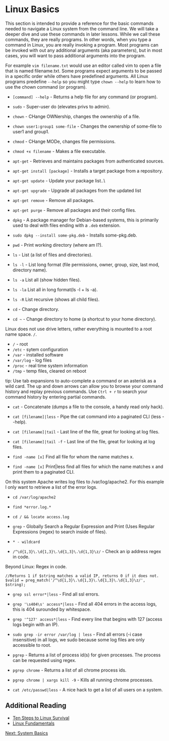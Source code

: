 # Linux Basics

This section is intended to provide a reference for the basic commands needed to navigate a Linux system from the command line. We will take a deeper dive and use these commands in later lessons. While we call these commands, they are really programs. In other words, when you type a command in Linux, you are really invoking a program. Most programs can be invoked with out any additional arguments (aka parameters), but in most cases, you will want to pass additional arguments into the program.

For example ````vim filename.txt```` would use an editor called vim to open a file that is named filename.txt. Some programs expect arguments to  be passed in a specific order while others have predefined arguments. All Linux programs predefine ````--help```` so you might type ````chown --help```` to learn how to use the chown command (or program).

* ````[command] --help```` - Returns a help file for any command (or program).
* ````sudo```` - Super-user do (elevates privs to admin).
* ````chown```` - CHange OWNership, changes the ownership of a file.
* ````chown user1:group1 some-file```` - Changes the ownership of some-file to user1 and group1.
* ````chmod```` - CHange MODe, changes file permissions.
* ````chmod +x filename```` - Makes a file executable.

* ````apt-get```` - Retrieves and maintains packages from authenticated sources.
* ````apt-get install [package]```` - Installs a target package from a repository.
* ````apt-get update```` - Update your package list..\
* ````apt-get upgrade```` - Upgrade all packages from the updated list
* ````apt-get remove```` - Remove all packages.
* ````apt-get purge```` - Remove all packages and their config files.

* ````dpkg```` - A package manager for Debian-based systems, this is primarily used to deal with files ending with a ````.deb```` extension.
* ````sudo dpkg --install some-pkg.deb```` - Installs some-pkg.deb.

* ````pwd```` - Print working directory (where am I?).
* ````ls```` - List (a list of files and directories).
* ````ls -l```` - List long format (file permissions, owner, group, size, last mod, directory name).
* ````ls -a```` List all (show hidden files).
* ````ls -la```` List all in long format(ls -l + ls -a).
* ````ls -R```` List recursive (shows all child files).
* ````cd```` - Change directory.
* ````cd ~```` - Change directory to home (a shortcut to your home directory).

Linux does not use drive letters, rather everything is mounted to a root name space. ````/````.
* ````/```` - root
* ````/etc```` - sytem configuration
* ````/var```` - installed software
* ````/var/log```` - log files
* ````/proc```` - real time system information
* ````/tmp```` - temp files, cleared on reboot

tip: Use tab expansions to auto-complete a command or an asterisk as a wild card. The up and down arrows can allow you to browse your command history and replay previous commands. Use ````Ctrl + r```` to search your command history by entering partial commands.

* ````cat```` - Concatenate (dumps a file to the console, a handy read only hack).
* ````cat [filename]|less```` - Pipe the cat command into a paginated CLI (less --help).
* ````cat [filename]|tail```` - Last line of the file, great for looking at log files.
* ````cat [filename]|tail -f```` - Last line of the file, great for looking at log files.

* ````find -name [x]```` Find all file for whom the name matches x.
* ````find -name [x]```` Print|less find all files for which the name matches x and print them to a paginated CLI.

On this system Apache writes log files to /var/log/apache2. For this example I only want to retrieve a list of the error logs.
* ````cd /var/log/apache2````

* ````find *error.log.*````

* ````cd / && locate access.log````

* ````grep```` - Globally Search a Regular Expression and Print (Uses Regular Expressions (regex) to search inside of files).
* ````* - wildcard````
* ````/^\d{1,3}\.\d{1,3}\.\d{1,3}\.\d{1,3}\z/```` - Check an ip address regex in code.

Beyond Linux: Regex in code.
````
//Returns 1 if $string matches a valid IP, returns 0 if it does not.
$valid = preg_match('/^\d{1,3}\.\d{1,3}\.\d{1,3}\.\d{1,3}\z/', $string);
````

* ````grep ssl error*|less```` - Find all ssl errors.

* ````grep '\s404\s' access*|less```` - Find all 404 errors in the access logs, this is 404 surounded by whitespace.

* ````grep '^127' access*|less```` - Find every line that begins with 127 (access logs begin with an IP).

* ````sudo grep -ir error /var/log | less```` - Find all errors (-i case insensitive) in all logs, we sudo because some log files are only accessible to root.

* ````pgrep```` - Returns a list of process id(s) for given processes. The process can be requested using regex.

* ````pgrep chrome```` - Returns a list of all chrome process ids.

* ````pgrep chrome | xargs kill -9```` - Kills all running chrome processes.

* ````cat /etc/passwd|less```` - A nice hack to get a list of all users on a system.

## Additional Reading
* [Ten Steps to Linux Survival](http://dullroar.com/book/TenStepsToLinuxSurvival.pdf)
* [Linux Fundamentals](http://linux-training.be/files/books/LinuxFun.pdf)


[Next: System Basics](03-SystemBasics.md)
